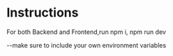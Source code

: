 # Instructions 
For both Backend and Frontend,run npm i, npm run dev

--make sure to include your own environment variables 
